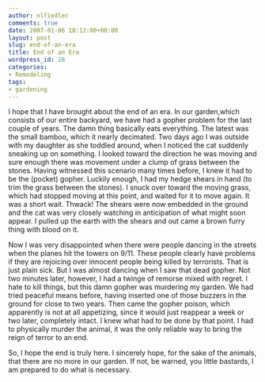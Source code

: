 ```yaml
---
author: nlfiedler
comments: true
date: 2007-01-06 18:12:00+00:00
layout: post
slug: end-of-an-era
title: End of an Era
wordpress_id: 28
categories:
- Remodeling
tags:
- gardening
---
```


I hope that I have brought about the end of an era. In our garden,which consists of our entire backyard, we have had a gopher problem for the last couple of years. The damn thing basically eats everything. The latest was the small bamboo, which it nearly decimated. Two days ago I was outside with my daughter as she toddled around, when I noticed the cat suddenly sneaking up on something. I looked toward the direction he was moving and sure enough there was movement under a clump of grass between the stones. Having witnessed this scenario many times before, I knew it had to be the (pocket) gopher. Luckily enough, I had my hedge shears in hand (to trim the grass between the stones). I snuck over toward the moving grass, which had stopped moving at this point, and waited for it to move again. It was a short wait. Thwack! The shears were now embedded in the ground and the cat was very closely watching in anticipation of what might soon appear. I pulled up the earth with the shears and out came a brown furry thing with blood on it.

   

Now I was very disappointed when there were people dancing in the streets when the planes hit the towers on 9/11. These people clearly have problems if they are rejoicing over innocent people being killed by terrorists. That is just plain sick. But I was almost dancing when I saw that dead gopher. Not two minutes later, however, I had a twinge of remorse mixed with regret. I hate to kill things, but this damn gopher was murdering my garden. We had tried peaceful means before, having inserted one of those buzzers in the ground for close to two years. Then came the gopher poison, which apparently is not at all appetizing, since it would just reappear a week or two later, completely intact. I knew what had to be done by that point. I had to physically murder the animal, it was the only reliable way to bring the reign of terror to an end.

   

So, I hope the end is truly here. I sincerely hope, for the sake of the animals, that there are no more in our garden. If not, be warned, you little bastards, I am prepared to do what is necessary.
